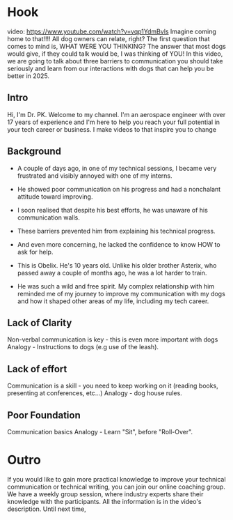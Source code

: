 # Hook
video: https://www.youtube.com/watch?v=vqp1YdmBvls
Imagine coming home to that!!!! All dog owners can relate, right? The first question that comes to mind is, WHAT WERE YOU THINKING? The answer that most dogs would give, if they could talk would be, I was thinking of YOU!
In this video, we are going to talk about three barriers to communication you should take seriously and learn from our interactions with dogs that can help you be better in 2025.

## Intro
Hi, I'm Dr. PK. Welcome to my channel. I'm an aerospace engineer with over 17 years of experience and I'm here to help you reach your full potential in your tech career or business. I make videos to that inspire you to change 

## Background
- A couple of days ago, in one of my technical sessions, I became very frustrated and visibly annoyed with one of my interns.
- He showed poor communication on his progress and had a nonchalant attitude toward improving. 
- I soon realised that despite his best efforts, he was unaware of his communication walls.
- These barriers prevented him from explaining his technical progress.
- And even more concerning, he lacked the confidence to know HOW to ask for help. 

- This is Obelix. He's 10 years old. Unlike his older brother Asterix, who passed away a couple of months ago, he was a lot harder to train. 
- He was such a wild and free spirit. My complex relationship with him reminded me of my journey to improve my communication with my dogs and how it shaped other areas of my life, including my tech career.

## Lack of Clarity
Non-verbal communication is key - this is even more important with dogs
Analogy - Instructions to dogs (e.g use of the leash).

## Lack of effort
Communication is a skill - you need to keep working on it (reading books, presenting at conferences, etc...)
Analogy - dog house rules.

## Poor Foundation
Communication basics 
Analogy - Learn "Sit", before "Roll-Over".

# Outro
If you would like to gain more practical knowledge to improve your technical communication or technical writing, you can join our online coaching group. We have a weekly group session, where industry experts share their knowledge with the participants. All the information is in the video's description. Until next time,
